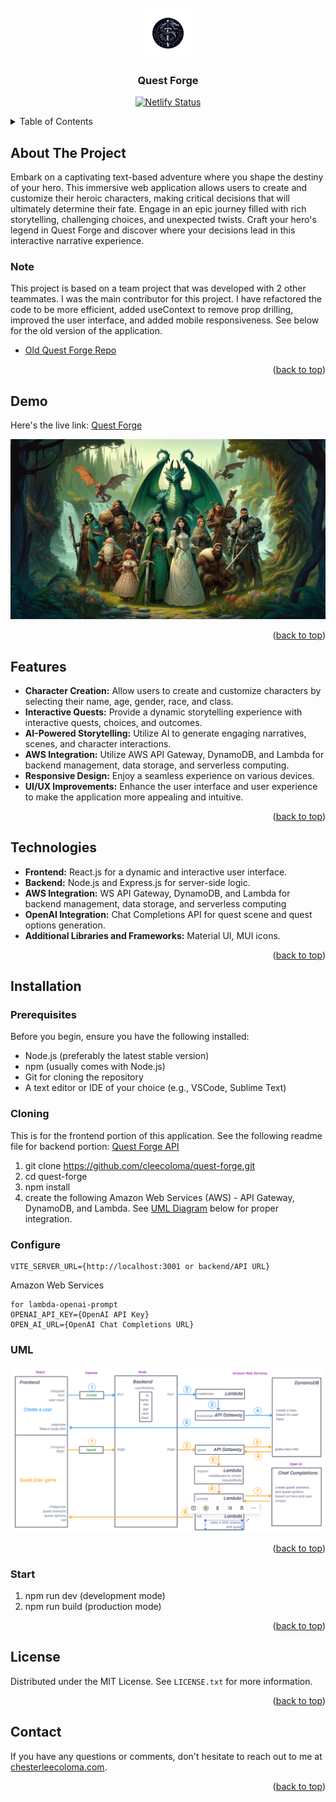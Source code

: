 <!-- PROJECT LOGO -->
<br />
<div align="center">
  <a href="https://quest-forge-app.netlify.app/">
    <img src="/public/images/quest-forge-logo.png" alt="Logo" width="80" height="80">
  </a>

<h3 align="center">Quest Forge</h3>
<p align="center">
  <a href="https://app.netlify.com/sites/quest-forge-app/deploys" target="_blank">
    <img src="https://api.netlify.com/api/v1/badges/2c1f8b6d-5b8b-47c7-bd0f-673e3c455602/deploy-status" alt="Netlify Status" />
  </a>
</p>

</div>

<!-- TABLE OF CONTENTS -->
<details>
  <summary>Table of Contents</summary>
  <ol>
    <li>
      <a href="#about-the-project">About The Project</a>
      <ul>
      <li><a href="#note">Note</a>
      </li>
      </ul>
    </li>
    <li>
      <a href="#demo">Demo</a>
    </li>
    <li>
      <a href="#features">Features</a>
    </li>
    <li>
      <a href="#technologies">Technologies</a>
    </li>
    <li>
      <a href="#installation">Installation</a>
            <ul>
      <li><a href="#prerequisites">Prerequisites</a>
      </li>
            <li><a href="#cloning">Cloning the Repository</a>
      </li>
      <li><a href="#uml">UML Diagram</a>
      </li>
            <li><a href="#configure">Configure</a>
      </li>
      <li><a href="#start">Start</a>
      </li>
      </ul>
    </li>
        <li>
      <a href="#contact">Contact</a>
    </li>
  </ol>
</details>

<!-- ABOUT THE PROJECT -->

## About The Project

Embark on a captivating text-based adventure where you shape the destiny of your hero. This immersive web application allows users to create and customize their heroic characters, making critical decisions that will ultimately determine their fate. Engage in an epic journey filled with rich storytelling, challenging choices, and unexpected twists. Craft your hero's legend in Quest Forge and discover where your decisions lead in this interactive narrative experience.

### Note

This project is based on a team project that was developed with 2 other teammates. I was the main contributor for this project. I have refactored the code to be more efficient, added useContext to remove prop drilling, improved the user interface, and added mobile responsiveness. See below for the old version of the application.

- [Old Quest Forge Repo](https://github.com/orgs/GUI-Goblins/repositories)

<p align="right">(<a href="#readme-top">back to top</a>)</p>

<!-- DEMO -->

## Demo

Here's the live link: [Quest Forge](https://quest-forge-app.netlify.app/)

<div align="center">
    <img src="/public/images/hero.png"  alt="Hero"/>
</div>

<p align="right">(<a href="#readme-top">back to top</a>)</p>

<!-- FEATURES -->

## Features

- **Character Creation:** Allow users to create and customize characters by selecting their name, age, gender, race, and class.
- **Interactive Quests:** Provide a dynamic storytelling experience with interactive quests, choices, and outcomes.
- **AI-Powered Storytelling:** Utilize AI to generate engaging narratives, scenes, and character interactions.
- **AWS Integration:** Utilize AWS API Gateway, DynamoDB, and Lambda for backend management, data storage, and serverless computing.
- **Responsive Design:** Enjoy a seamless experience on various devices.
- **UI/UX Improvements:** Enhance the user interface and user experience to make the application more appealing and intuitive.

<p align="right">(<a href="#readme-top">back to top</a>)</p>

<!-- TECHNOLOGIES -->

## Technologies

- **Frontend:** React.js for a dynamic and interactive user interface.
- **Backend:** Node.js and Express.js for server-side logic.
- **AWS Integration:** WS API Gateway, DynamoDB, and Lambda for backend management, data storage, and serverless computing
- **OpenAI Integration:** Chat Completions API for quest scene and quest options generation.
- **Additional Libraries and Frameworks:** Material UI, MUI icons.

<p align="right">(<a href="#readme-top">back to top</a>)</p>

<!-- INSTALLATION -->

## Installation

### Prerequisites

Before you begin, ensure you have the following installed:

- Node.js (preferably the latest stable version)
- npm (usually comes with Node.js)
- Git for cloning the repository
- A text editor or IDE of your choice (e.g., VSCode, Sublime Text)

### Cloning

This is for the frontend portion of this application.
See the following readme file for backend portion: [Quest Forge API](https://github.com/cleecoloma/quest-forge-api/blob/main/README.md)

1. git clone https://github.com/cleecoloma/quest-forge.git
2. cd quest-forge
3. npm install
4. create the following Amazon Web Services (AWS) - API Gateway, DynamoDB, and Lambda. See <a href="#uml">UML Diagram</a> below for proper integration.

### Configure

```text
VITE_SERVER_URL={http://localhost:3001 or backend/API URL}
```

Amazon Web Services
```text
for lambda-openai-prompt
OPENAI_API_KEY={OpenAI API Key}
OPEN_AI_URL={OpenAI Chat Completions URL}
```

### UML

![UML diagram](/public/images/uml-diagram.png)

<p align="right">(<a href="#readme-top">back to top</a>)</p>

### Start

1. npm run dev (development mode)
2. npm run build (production mode)

<p align="right">(<a href="#readme-top">back to top</a>)</p>

<!-- LICENSE -->

## License

Distributed under the MIT License. See `LICENSE.txt` for more information.

<p align="right">(<a href="#readme-top">back to top</a>)</p>

<!-- LICENSE -->

## Contact

If you have any questions or comments, don't hesitate to reach out to me at [chesterleecoloma.com](https://chesterleecoloma.com/).

<p align="right">(<a href="#readme-top">back to top</a>)</p>